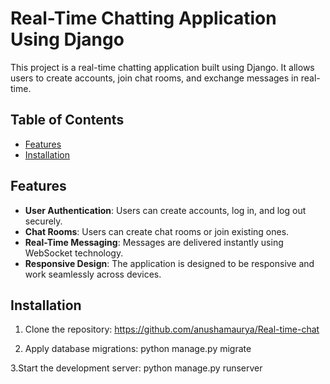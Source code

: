 # Real-Time Chatting Application Using Django

This project is a real-time chatting application built using Django. It allows users to create accounts, join chat rooms, and exchange messages in real-time.

## Table of Contents

- [Features](#features)
- [Installation](#installation)


## Features

- **User Authentication**: Users can create accounts, log in, and log out securely.
- **Chat Rooms**: Users can create chat rooms or join existing ones.
- **Real-Time Messaging**: Messages are delivered instantly using WebSocket technology.
- **Responsive Design**: The application is designed to be responsive and work seamlessly across devices.

## Installation

1. Clone the repository:
   https://github.com/anushamaurya/Real-time-chat
   
2. Apply database migrations:
  python manage.py migrate

3.Start the development server:
python manage.py runserver
